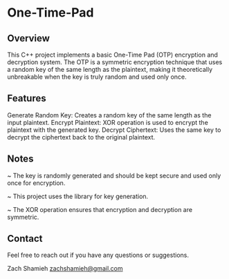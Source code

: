 # One-Time-Pad
## Overview
This C++ project implements a basic One-Time Pad (OTP) encryption and decryption system. The OTP is a symmetric encryption technique that uses a random key of the same length as the plaintext, making it theoretically unbreakable when the key is truly random and used only once.

## Features
Generate Random Key: Creates a random key of the same length as the input plaintext.
Encrypt Plaintext: XOR operation is used to encrypt the plaintext with the generated key.
Decrypt Ciphertext: Uses the same key to decrypt the ciphertext back to the original plaintext.

## Notes
~ The key is randomly generated and should be kept secure and used only once for encryption.

~ This project uses the <random> library for key generation.

~ The XOR operation ensures that encryption and decryption are symmetric.

## Contact
Feel free to reach out if you have any questions or suggestions. 

Zach Shamieh
zachshamieh@gmail.com
